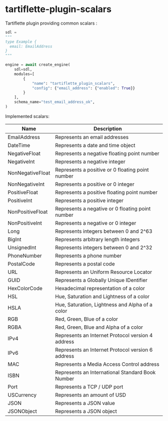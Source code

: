# tartiflette-plugin-scalars

Tartiflette plugin providing common scalars : 

```python
sdl = 
"""
type Example {
  email: EmailAddress
}
"""

engine = await create_engine(
    sdl=sdl,
    modules=[
        {
            "name": "tartiflette_plugin_scalars",
            "config": {"email_address": {"enabled": True}}
        }
    ],
    schema_name="test_email_address_ok",
)
```

Implemented scalars:

| Name             | Description                                       |
|------------------|---------------------------------------------------|
| EmailAddress     | Represents an email addresses                     |
| DateTime         | Represents a date and time object                 |
| NegativeFloat    | Represents a negative floating point number       |
| NegativeInt      | Represents a negative integer                     |
| NonNegativeFloat | Represents a positive or 0 floating point number  |
| NonNegativeInt   | Represents a positive or 0 integer                |
| PositiveFloat    | Represents a positive floating point number       |
| PositiveInt      | Represents a positive integer                     |
| NonPositiveFloat | Represents a negative or 0 floating point number  |
| NonPositiveInt   | Represents a negative or 0 integer                |
| Long             | Represents integers between 0 and 2^63            |
| BigInt           | Represents arbitrary length integers              |
| UnsignedInt      | Represents integers between 0 and 2^32            |
| PhoneNumber      | Represents a phone number                         |
| PostalCode       | Represents a postal code                          |
| URL              | Represents an Uniform Resource Locator            |
| GUID             | Represents a Globally Unique IDentifier           |
| HexColorCode     | Hexadecimal representation of a color             |
| HSL              | Hue, Saturation and Lightness of a color          |
| HSLA             | Hue, Saturation, Lightness and Alpha of a color   |
| RGB              | Red, Green, Blue of a color                       |
| RGBA             | Red, Green, Blue and Alpha of a color             |
| IPv4             | Represents an Internet Protocol version 4 address |
| IPv6             | Represents an Internet Protocol version 6 address |
| MAC              | Represents a Media Access Control address         |
| ISBN             | Represents an International Standard Book Number  |
| Port             | Represents a TCP / UDP port                       |
| USCurrency       | Represents an amount of USD                       |
| JSON             | Represents a JSON value                           |
| JSONObject       | Represents a JSON object                          |